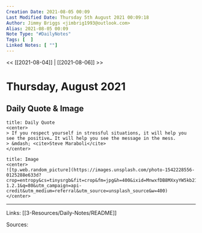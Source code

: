```yaml
---
Creation Date: 2021-08-05 00:09
Last Modified Date: Thursday 5th August 2021 00:09:18
Author: Jimmy Briggs <jimbrig1993@outlook.com>
Alias: 2021-08-05 00:09
Note Type: "#DailyNotes"
Tags: [  ]
Linked Notes: [ ""]
---
```


<< [[2021-08-04]] | [[2021-08-06]] >>

# Thursday, August 2021

## Daily Quote & Image

```ad-quote
title: Daily Quote
<center>
> If you respect yourself in stressful situations, it will help you see the positive… It will help you see the message in the mess.
> &mdash; <cite>Steve Maraboli</cite>
</center>
```

```ad-info
title: Image
<center>
![tp.web.random_picture](https://images.unsplash.com/photo-1542228556-0125288e633d?crop=entropy&cs=tinysrgb&fit=crop&fm=jpg&h=400&ixid=MnwxfDB8MXxyYW5kb218MHx8bGFuZHNjYXBlLHdhdGVyLHNwYWNlLHN1bixza3lsaW5lfHx8fHx8MTYyODEzNjU2MA&ixlib=rb-1.2.1&q=80&utm_campaign=api-credit&utm_medium=referral&utm_source=unsplash_source&w=400)
</center>
```

***

Links: [[3-Resources/Daily-Notes/README]]

Sources: 